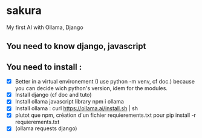 # sakura
My first AI with Ollama, Django

## You need to know django, javascript
## You need to install :

- [x] Better in a virtual environement (I use python -m venv, cf doc.) because you can decide wich python's version, idem
    for the modules.
- [x] Install django (cf doc and tuto)
- [x] Install ollama javascript library npm i ollama
- [x] Install ollama : curl https://ollama.ai/install.sh | sh
- [x] plutot que npm, création d'un fichier requierements.txt pour pip install -r requierements.txt
- [x] (ollama requests django)
